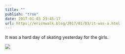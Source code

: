 ```yaml
---
title: ""
publish: "true"
date: 2017-01-03 23:45:17
url: https://ericmwalk.blog/2017/01/03/it-was-a.html
---
```


It was a hard day of skating yesterday for the girls.

![](https://ericmwalk.blog/uploads/2022/401ec0cf2c.jpg)